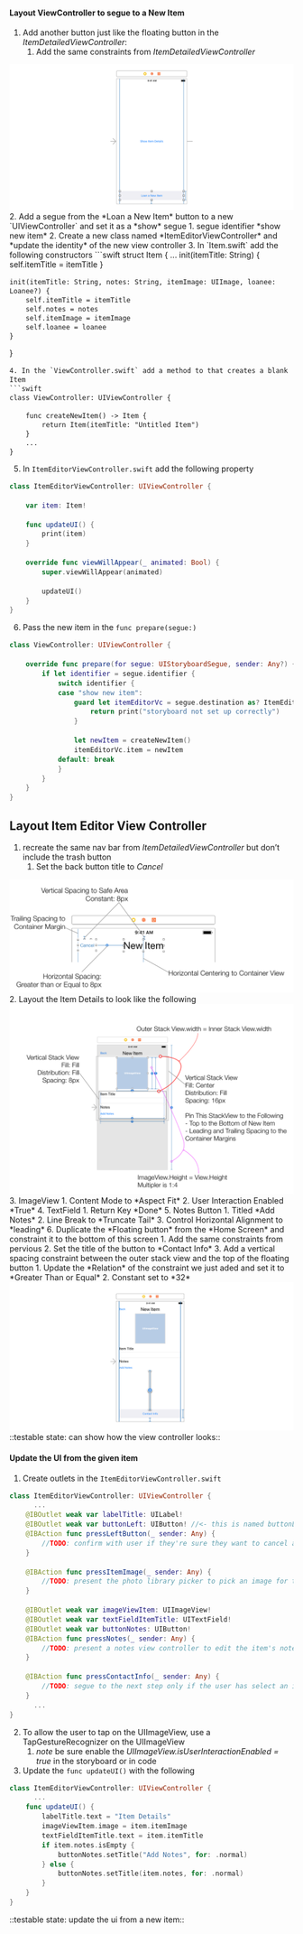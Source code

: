 #### Layout ViewController to segue to a New Item
1. Add another button just like the floating button in the *ItemDetailedViewController*:
	1. Add the same constraints from *ItemDetailedViewController*

<img alt="floating button" src="assets/Slice.png">
2. Add a segue from the *Loan a New Item* button to a new `UIViewController` and set it as a *show* segue
	1. segue identifier *show new item*
	2. Create a new class named *ItemEditorViewController* and *update the identity* of the new view controller
3. In `Item.swift` add the following constructors
```swift
struct Item {
    ...
    init(itemTitle: String) {
        self.itemTitle = itemTitle
    }

    init(itemTitle: String, notes: String, itemImage: UIImage, loanee: Loanee?) {
        self.itemTitle = itemTitle
        self.notes = notes
        self.itemImage = itemImage
        self.loanee = loanee
    }
}
```
4. In the `ViewController.swift` add a method to that creates a blank Item
```swift
class ViewController: UIViewController {

    func createNewItem() -> Item {
        return Item(itemTitle: "Untitled Item")
    }
    ...
}
```
5. In `ItemEditorViewController.swift` add the following property
```swift
class ItemEditorViewController: UIViewController {

    var item: Item!

    func updateUI() {
        print(item)
    }

    override func viewWillAppear(_ animated: Bool) {
        super.viewWillAppear(animated)

        updateUI()
    }
}
```
6. Pass the new item in the `func prepare(segue:)`
```swift
class ViewController: UIViewController {

    override func prepare(for segue: UIStoryboardSegue, sender: Any?) {
        if let identifier = segue.identifier {
            switch identifier {
            case "show new item":
                guard let itemEditorVc = segue.destination as? ItemEditorViewController else {
                    return print("storyboard not set up correctly")
                }

                let newItem = createNewItem()
                itemEditorVc.item = newItem
            default: break
            }
        }
    }
}
```

## Layout Item Editor View Controller
1. recreate the same nav bar from *ItemDetailedViewController* but don’t include the trash button
	1. Set the back button title to *Cancel*

<img alt="recreate nav bar" src="assets/Recreate Nav Bar without Trash Button.png">
2. Layout the Item Details to look like the following

<img alt="layout item editor" src="assets/Layout Item Editor.png">
3. ImageView
	1. Content Mode to *Aspect Fit*
	2. User Interaction Enabled *True*
4. TextField
	1. Return Key *Done*
5. Notes Button
	1. Titled *Add Notes*
	2. Line Break to *Truncate Tail*
	3. Control Horizontal Alignment to *leading*
6. Duplicate the *Floating button* from the *Home Screen* and constraint it to the bottom of this screen
	1. Add the same constraints from pervious
	2. Set the title of the button to *Contact Info*
	3. Add a vertical spacing constraint between the outer stack view and the top of the floating button
		1. Update the *Relation* of the constraint we just aded and set it to *Greater Than or Equal*
		2. Constant set to *32*

<img alt="floating contact info button" src="assets/Contact Info Button.png">
::testable state: can show how the view controller looks::

#### Update the UI from the given item
1. Create outlets in the `ItemEditorViewController.swift`
```swift
class ItemEditorViewController: UIViewController {
	  ...
    @IBOutlet weak var labelTitle: UILabel!
    @IBOutlet weak var buttonLeft: UIButton! //<- this is named buttonLeft because this button will have two different titles: Cancel for adding a new item and Done for editing an existing item
    @IBAction func pressLeftButton(_ sender: Any) {
        //TODO: confirm with user if they're sure they want to cancel adding a new item
    }

    @IBAction func pressItemImage(_ sender: Any) {
        //TODO: present the photo library picker to pick an image for the item
    }

    @IBOutlet weak var imageViewItem: UIImageView!
    @IBOutlet weak var textFieldItemTitle: UITextField!
    @IBOutlet weak var buttonNotes: UIButton!
    @IBAction func pressNotes(_ sender: Any) {
        //TODO: present a notes view controller to edit the item's notes
    }

    @IBAction func pressContactInfo(_ sender: Any) {
        //TODO: segue to the next step only if the user has select an image and added an item title
    }
	  ...
}
```
2. To allow the user to tap on the UIImageView, use a TapGestureRecognizer on the UIImageView
	1. *note* be sure enable the *UIImageView.isUserInteractionEnabled = true* in the storyboard or in code
3. Update the `func updateUI()` with the following
```swift
class ItemEditorViewController: UIViewController {
	  ...
    func updateUI() {
        labelTitle.text = "Item Details"
        imageViewItem.image = item.itemImage
        textFieldItemTitle.text = item.itemTitle
        if item.notes.isEmpty {
            buttonNotes.setTitle("Add Notes", for: .normal)
        } else {
            buttonNotes.setTitle(item.notes, for: .normal)
        }
    }
}
```
::testable state: update the ui from a new item::
